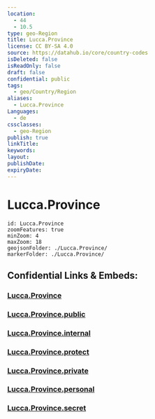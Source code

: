 ```yaml
---
location:
  - 44
  - 10.5
type: geo-Region
title: Lucca.Province
license: CC BY-SA 4.0
source: https://datahub.io/core/country-codes
isDeleted: false
isReadOnly: false
draft: false
confidential: public
tags:
  - geo/Country/Region
aliases:
  - Lucca.Province
Languages:
  - de
cssclasses:
  - geo-Region
publish: true
linkTitle:
keywords:
layout:
publishDate:
expiryDate:
---
```


# Lucca.Province

```leaflet
id: Lucca.Province
zoomFeatures: true 
minZoom: 4 
maxZoom: 18
geojsonFolder: ./Lucca.Province/
markerFolder: ./Lucca.Province/
```


## Confidential Links & Embeds: 

### [Lucca.Province](/_Standards/Earth/Continent/Europe/Europe~South/Italy/regions~Italy/Tuscany/Lucca.Province.md) 

### [Lucca.Province.public](/_public/Earth/Continent/Europe/Europe~South/Italy/regions~Italy/Tuscany/Lucca.Province.public.md) 

### [Lucca.Province.internal](/_internal/Earth/Continent/Europe/Europe~South/Italy/regions~Italy/Tuscany/Lucca.Province.internal.md) 

### [Lucca.Province.protect](/_protect/Earth/Continent/Europe/Europe~South/Italy/regions~Italy/Tuscany/Lucca.Province.protect.md) 

### [Lucca.Province.private](/_private/Earth/Continent/Europe/Europe~South/Italy/regions~Italy/Tuscany/Lucca.Province.private.md) 

### [Lucca.Province.personal](/_personal/Earth/Continent/Europe/Europe~South/Italy/regions~Italy/Tuscany/Lucca.Province.personal.md) 

### [Lucca.Province.secret](/_secret/Earth/Continent/Europe/Europe~South/Italy/regions~Italy/Tuscany/Lucca.Province.secret.md)

